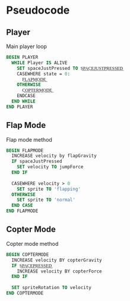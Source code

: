 # Pseudocode
## Player
Main player loop
```pascal
BEGIN PLAYER
  WHILE Player IS ALIVE
    SET spaceJustPressed TO S͟P͟A͟C͟E͟J͟U͟S͟T͟P͟R͟E͟S͟S͟E͟D͟
    CASEWHERE state = 0:
      F͟L͟A͟P͟M͟O͟D͟E͟
    OTHERWISE
      C͟O͟P͟T͟E͟R͟M͟O͟D͟E͟
    ENDCASE
  END WHILE
END PLAYER
```
## Flap Mode
Flap mode method
```pascal
BEGIN FLAPMODE
  INCREASE velocity by flapGravity
  IF spaceJustPressed
    SET velocity TO jumpForce
  END IF
  
  CASEWHERE velocity > 0
    SET sprite TO 'flapping'
  OTHERWISE
    SET sprite TO 'normal'
  END CASE
END FLAPMODE
```
## Copter Mode
Copter mode method
```pascal
BEGIN COPTERMODE
  INCREASE velocity BY copterGravity
  IF S͟P͟A͟C͟E͟P͟R͟E͟S͟S͟E͟D͟
    INCREASE velocity BY copterForce
  END IF
  
  SET spriteRotation TO velocity
END COPTERMODE
```
